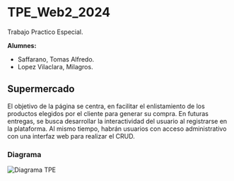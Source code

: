 # TPE_Web2_2024
Trabajo Practico Especial.

**Alumnes:**
+ Saffarano, Tomas Alfredo.
+ Lopez Vilaclara, Milagros.
## Supermercado
El objetivo de la página se centra, en facilitar el enlistamiento de los productos elegidos por el cliente para generar su compra.
En futuras entregas, se busca desarrollar la interactividad del usuario al registrarse en la plataforma. Al mismo tiempo, habrán usuarios con acceso administrativo con una interfaz web para realizar el CRUD.

### Diagrama

![Diagrama TPE](https://github.com/user-attachments/assets/141d201f-9eed-4a42-b15e-521ee9bdb7a0)

